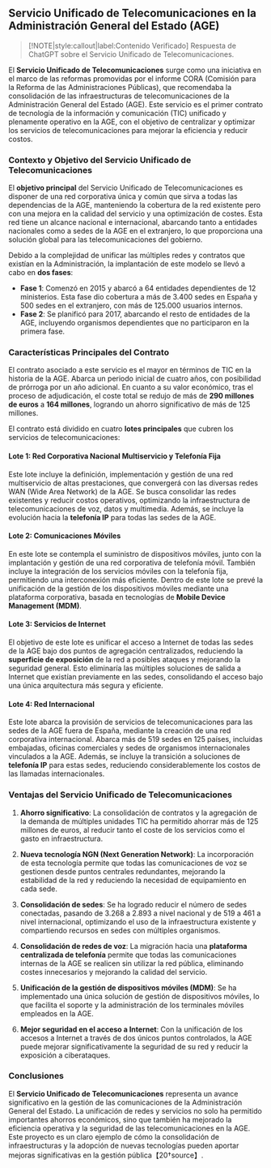 ## Servicio Unificado de Telecomunicaciones en la Administración General del Estado (AGE) <!-- {docsify-ignore} -->

> [!NOTE|style:callout|label:Contenido Verificado]
> Respuesta de ChatGPT sobre el Servicio Unificado de Telecomunicaciones.

El **Servicio Unificado de Telecomunicaciones** surge como una iniciativa en el marco de las reformas promovidas por el informe CORA (Comisión para la Reforma de las Administraciones Públicas), que recomendaba la consolidación de las infraestructuras de telecomunicaciones de la Administración General del Estado (AGE). Este servicio es el primer contrato de tecnología de la información y comunicación (TIC) unificado y plenamente operativo en la AGE, con el objetivo de centralizar y optimizar los servicios de telecomunicaciones para mejorar la eficiencia y reducir costos.

### **Contexto y Objetivo del Servicio Unificado de Telecomunicaciones** <!-- {docsify-ignore} -->

El **objetivo principal** del Servicio Unificado de Telecomunicaciones es disponer de una red corporativa única y común que sirva a todas las dependencias de la AGE, manteniendo la cobertura de la red existente pero con una mejora en la calidad del servicio y una optimización de costes. Esta red tiene un alcance nacional e internacional, abarcando tanto a entidades nacionales como a sedes de la AGE en el extranjero, lo que proporciona una solución global para las telecomunicaciones del gobierno.

Debido a la complejidad de unificar las múltiples redes y contratos que existían en la Administración, la implantación de este modelo se llevó a cabo en **dos fases**:
- **Fase 1**: Comenzó en 2015 y abarcó a 64 entidades dependientes de 12 ministerios. Esta fase dio cobertura a más de 3.400 sedes en España y 500 sedes en el extranjero, con más de 125.000 usuarios internos.
- **Fase 2**: Se planificó para 2017, abarcando el resto de entidades de la AGE, incluyendo organismos dependientes que no participaron en la primera fase.

### **Características Principales del Contrato** <!-- {docsify-ignore} -->

El contrato asociado a este servicio es el mayor en términos de TIC en la historia de la AGE. Abarca un periodo inicial de cuatro años, con posibilidad de prórroga por un año adicional. En cuanto a su valor económico, tras el proceso de adjudicación, el coste total se redujo de más de **290 millones de euros** a **164 millones**, logrando un ahorro significativo de más de 125 millones.

El contrato está dividido en cuatro **lotes principales** que cubren los servicios de telecomunicaciones:

#### **Lote 1: Red Corporativa Nacional Multiservicio y Telefonía Fija**
Este lote incluye la definición, implementación y gestión de una red multiservicio de altas prestaciones, que convergerá con las diversas redes WAN (Wide Area Network) de la AGE. Se busca consolidar las redes existentes y reducir costos operativos, optimizando la infraestructura de telecomunicaciones de voz, datos y multimedia. Además, se incluye la evolución hacia la **telefonía IP** para todas las sedes de la AGE.

#### **Lote 2: Comunicaciones Móviles**
En este lote se contempla el suministro de dispositivos móviles, junto con la implantación y gestión de una red corporativa de telefonía móvil. También incluye la integración de los servicios móviles con la telefonía fija, permitiendo una interconexión más eficiente. Dentro de este lote se prevé la unificación de la gestión de los dispositivos móviles mediante una plataforma corporativa, basada en tecnologías de **Mobile Device Management (MDM)**.

#### **Lote 3: Servicios de Internet**
El objetivo de este lote es unificar el acceso a Internet de todas las sedes de la AGE bajo dos puntos de agregación centralizados, reduciendo la **superficie de exposición** de la red a posibles ataques y mejorando la seguridad general. Esto eliminaría las múltiples soluciones de salida a Internet que existían previamente en las sedes, consolidando el acceso bajo una única arquitectura más segura y eficiente.

#### **Lote 4: Red Internacional**
Este lote abarca la provisión de servicios de telecomunicaciones para las sedes de la AGE fuera de España, mediante la creación de una red corporativa internacional. Abarca más de 519 sedes en 125 países, incluidas embajadas, oficinas comerciales y sedes de organismos internacionales vinculados a la AGE. Además, se incluye la transición a soluciones de **telefonía IP** para estas sedes, reduciendo considerablemente los costos de las llamadas internacionales.

### **Ventajas del Servicio Unificado de Telecomunicaciones** <!-- {docsify-ignore} -->

1. **Ahorro significativo**: La consolidación de contratos y la agregación de la demanda de múltiples unidades TIC ha permitido ahorrar más de 125 millones de euros, al reducir tanto el coste de los servicios como el gasto en infraestructura.
   
2. **Nueva tecnología NGN (Next Generation Network)**: La incorporación de esta tecnología permite que todas las comunicaciones de voz se gestionen desde puntos centrales redundantes, mejorando la estabilidad de la red y reduciendo la necesidad de equipamiento en cada sede.

3. **Consolidación de sedes**: Se ha logrado reducir el número de sedes conectadas, pasando de 3.268 a 2.893 a nivel nacional y de 519 a 461 a nivel internacional, optimizando el uso de la infraestructura existente y compartiendo recursos en sedes con múltiples organismos.

4. **Consolidación de redes de voz**: La migración hacia una **plataforma centralizada de telefonía** permite que todas las comunicaciones internas de la AGE se realicen sin utilizar la red pública, eliminando costes innecesarios y mejorando la calidad del servicio.

5. **Unificación de la gestión de dispositivos móviles (MDM)**: Se ha implementado una única solución de gestión de dispositivos móviles, lo que facilita el soporte y la administración de los terminales móviles empleados en la AGE.

6. **Mejor seguridad en el acceso a Internet**: Con la unificación de los accesos a Internet a través de dos únicos puntos controlados, la AGE puede mejorar significativamente la seguridad de su red y reducir la exposición a ciberataques.

### **Conclusiones** <!-- {docsify-ignore} -->

El **Servicio Unificado de Telecomunicaciones** representa un avance significativo en la gestión de las comunicaciones de la Administración General del Estado. La unificación de redes y servicios no solo ha permitido importantes ahorros económicos, sino que también ha mejorado la eficiencia operativa y la seguridad de las telecomunicaciones en la AGE. Este proyecto es un claro ejemplo de cómo la consolidación de infraestructuras y la adopción de nuevas tecnologías pueden aportar mejoras significativas en la gestión pública【20†source】.